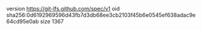 version https://git-lfs.github.com/spec/v1
oid sha256:0d6192969596d43fb7d3db68ee3cb2103f45b6e0545ef638adac9e64cd95e0ab
size 1367

